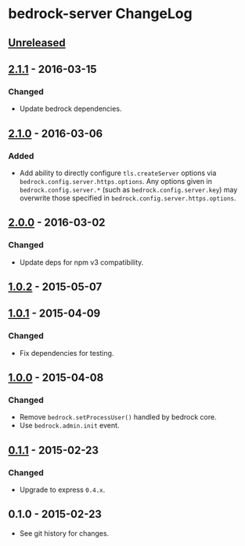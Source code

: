 # bedrock-server ChangeLog

## [Unreleased]

## [2.1.1] - 2016-03-15

### Changed
- Update bedrock dependencies.

## [2.1.0] - 2016-03-06

### Added

- Add ability to directly configure `tls.createServer` options via
  `bedrock.config.server.https.options`. Any options given in
  `bedrock.config.server.*` (such as `bedrock.config.server.key`) may
  overwrite those specified in `bedrock.config.server.https.options`.

## [2.0.0] - 2016-03-02

### Changed
- Update deps for npm v3 compatibility.

## [1.0.2] - 2015-05-07

## [1.0.1] - 2015-04-09

### Changed
- Fix dependencies for testing.

## [1.0.0] - 2015-04-08

### Changed
- Remove `bedrock.setProcessUser()` handled by bedrock core.
- Use `bedrock.admin.init` event.

## [0.1.1] - 2015-02-23

### Changed
- Upgrade to express `0.4.x`.

## 0.1.0 - 2015-02-23

- See git history for changes.

[Unreleased]: https://github.com/digitalbazaar/bedrock-server/compare/2.1.1...HEAD
[2.1.1]: https://github.com/digitalbazaar/bedrock-server/compare/2.1.0...2.1.1
[2.1.0]: https://github.com/digitalbazaar/bedrock-server/compare/2.0.0...2.1.0
[2.0.0]: https://github.com/digitalbazaar/bedrock-server/compare/1.0.2...2.0.0
[1.0.2]: https://github.com/digitalbazaar/bedrock-server/compare/1.0.1...1.0.2
[1.0.1]: https://github.com/digitalbazaar/bedrock-server/compare/1.0.0...1.0.1
[1.0.0]: https://github.com/digitalbazaar/bedrock-server/compare/0.1.1...1.0.0
[0.1.1]: https://github.com/digitalbazaar/bedrock-server/compare/0.1.0...0.1.1
